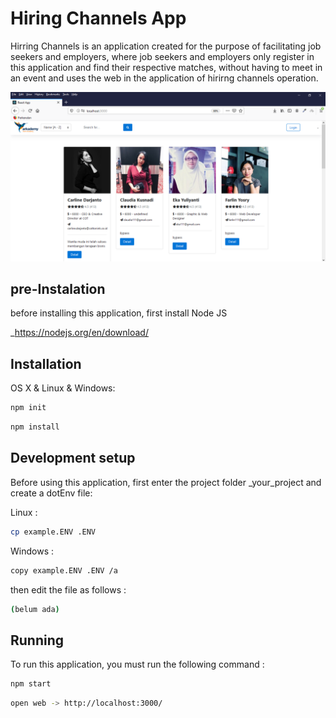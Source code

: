 # Hiring Channels App

Hirring Channels is an application created for the purpose of facilitating job seekers and employers, where job seekers and employers only register in this application and find their respective matches, without having to meet in an event and uses the web in the application of hirirng channels operation.

![](hirringChannels.PNG)

## pre-Instalation

before installing this application, first install Node JS

_https://nodejs.org/en/download/

## Installation

OS X & Linux & Windows:

```sh
npm init
```

```sh
npm install
```


## Development setup

Before using this application, first enter the project folder _your_project and create a dotEnv file:

Linux :
```sh
cp example.ENV .ENV
```

Windows :
```sh
copy example.ENV .ENV /a
```

then edit the file as follows :
```sh
(belum ada)
```


## Running

To run this application, you must run the following command :

```sh
npm start
```

```sh
open web -> http://localhost:3000/
```
